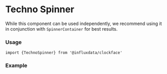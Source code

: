 # Techno Spinner

While this component can be used independently, we recommend using it in conjunction with `SpinnerContainer` for best results.

### Usage
```tsx
import {TechnoSpinner} from '@influxdata/clockface'
```

### Example
<!-- STORY -->


<!-- STORY HIDE START -->

<!-- STORY HIDE END -->

<!-- PROPS -->
